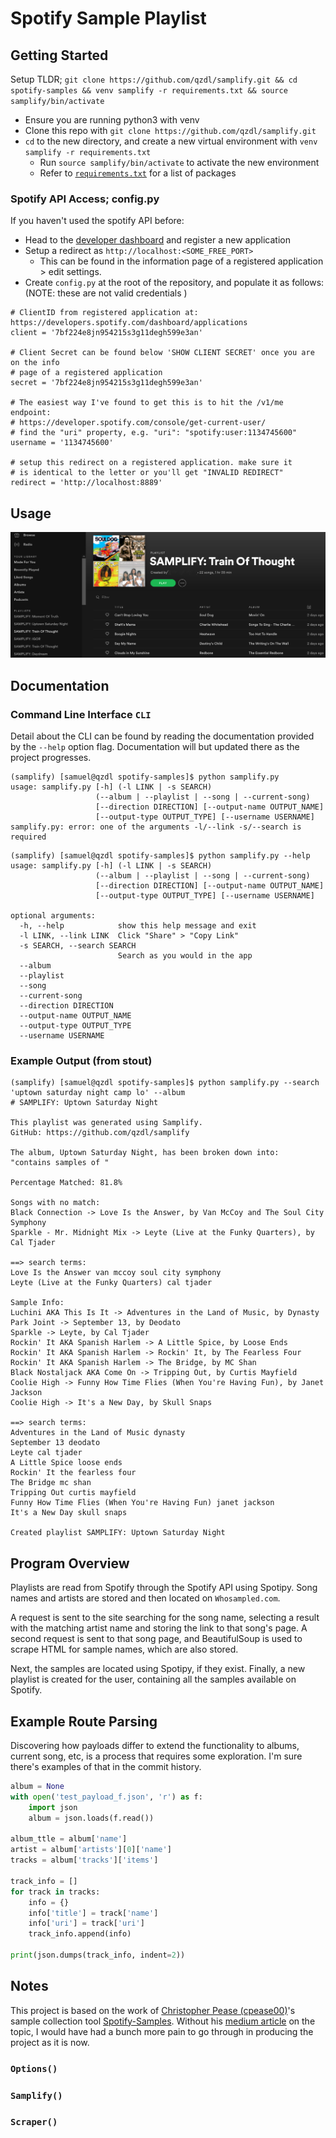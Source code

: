 # Spotify Sample Playlist

## Getting Started
Setup TLDR; `git clone https://github.com/qzdl/samplify.git && cd spotify-samples && venv samplify -r requirements.txt && source samplify/bin/activate`

- Ensure you are running python3 with venv
- Clone this repo with `git clone https://github.com/qzdl/samplify.git`
- `cd` to the new directory, and create a new virtual environment with
  `venv samplify -r requirements.txt`
  - Run `source samplify/bin/activate` to activate the new environment
  * Refer to [`requirements.txt`](./requirements.txt) for a list of packages

### Spotify API Access; config.py
If you haven't used the spotify API before:
- Head to the [developer dashboard](https://developer.spotify.com/dashboard/) and register a new application
- Setup a redirect as `http://localhost:<SOME_FREE_PORT>`
  * This can be found in the information page of a registered application > edit settings.
- Create `config.py` at the root of the repository, and populate it as follows:
(NOTE: these are not valid credentials )
```
# ClientID from registered application at:
https://developers.spotify.com/dashboard/applications
client = '7bf224e8jn954215s3g11degh599e3an'

# Client Secret can be found below 'SHOW CLIENT SECRET' once you are on the info
# page of a registered application
secret = '7bf224e8jn954215s3g11degh599e3an'

# The easiest way I've found to get this is to hit the /v1/me endpoint:
# https://developer.spotify.com/console/get-current-user/
# find the "uri" property, e.g. "uri": "spotify:user:1134745600"
username = '1134745600'

# setup this redirect on a registered application. make sure it
# is identical to the letter or you'll get "INVALID REDIRECT"
redirect = 'http://localhost:8889'
```

## Usage
![Playlists created by the tool](./docs/spotify_cap.png)

## Documentation
### Command Line Interface `CLI`
Detail about the CLI can be found by reading the documentation provided by the `--help`
option flag. Documentation will but updated there as the project progresses.
```
(samplify) [samuel@qzdl spotify-samples]$ python samplify.py
usage: samplify.py [-h] (-l LINK | -s SEARCH)
                   (--album | --playlist | --song | --current-song)
                   [--direction DIRECTION] [--output-name OUTPUT_NAME]
                   [--output-type OUTPUT_TYPE] [--username USERNAME]
samplify.py: error: one of the arguments -l/--link -s/--search is required
```

```
(samplify) [samuel@qzdl spotify-samples]$ python samplify.py --help
usage: samplify.py [-h] (-l LINK | -s SEARCH)
                   (--album | --playlist | --song | --current-song)
                   [--direction DIRECTION] [--output-name OUTPUT_NAME]
                   [--output-type OUTPUT_TYPE] [--username USERNAME]

optional arguments:
  -h, --help            show this help message and exit
  -l LINK, --link LINK  Click "Share" > "Copy Link"
  -s SEARCH, --search SEARCH
                        Search as you would in the app
  --album
  --playlist
  --song
  --current-song
  --direction DIRECTION
  --output-name OUTPUT_NAME
  --output-type OUTPUT_TYPE
  --username USERNAME
```
### Example Output (from stout)
```
(samplify) [samuel@qzdl spotify-samples]$ python samplify.py --search 'uptown saturday night camp lo' --album
# SAMPLIFY: Uptown Saturday Night

This playlist was generated using Samplify.
GitHub: https://github.com/qzdl/samplify

The album, Uptown Saturday Night, has been broken down into:
"contains samples of "

Percentage Matched: 81.8%

Songs with no match:
Black Connection -> Love Is the Answer, by Van McCoy and The Soul City Symphony
Sparkle - Mr. Midnight Mix -> Leyte (Live at the Funky Quarters), by Cal Tjader

==> search terms:
Love Is the Answer van mccoy soul city symphony
Leyte (Live at the Funky Quarters) cal tjader

Sample Info:
Luchini AKA This Is It -> Adventures in the Land of Music, by Dynasty
Park Joint -> September 13, by Deodato
Sparkle -> Leyte, by Cal Tjader
Rockin' It AKA Spanish Harlem -> A Little Spice, by Loose Ends
Rockin' It AKA Spanish Harlem -> Rockin' It, by The Fearless Four
Rockin' It AKA Spanish Harlem -> The Bridge, by MC Shan
Black Nostaljack AKA Come On -> Tripping Out, by Curtis Mayfield
Coolie High -> Funny How Time Flies (When You're Having Fun), by Janet Jackson
Coolie High -> It's a New Day, by Skull Snaps

==> search terms:
Adventures in the Land of Music dynasty
September 13 deodato
Leyte cal tjader
A Little Spice loose ends
Rockin' It the fearless four
The Bridge mc shan
Tripping Out curtis mayfield
Funny How Time Flies (When You're Having Fun) janet jackson
It's a New Day skull snaps

Created playlist SAMPLIFY: Uptown Saturday Night
```


## Program Overview
Playlists are read from Spotify through the Spotify API using Spotipy.
Song names and artists are stored and then located on `Whosampled.com`.

A request is sent to the site searching for the song name, selecting a result
with the matching artist name and storing the link to that song's page. A second
request is sent to that song page, and BeautifulSoup is used to scrape HTML for
sample names, which are also stored.

Next, the samples are located using Spotipy, if they exist. Finally, a new
playlist is created for the user, containing all the samples available on Spotify.

## Example Route Parsing
Discovering how payloads differ to extend the functionality to albums, current song,
etc, is a process that requires some exploration. I'm sure there's examples of that
in the commit history.
```python
album = None
with open('test_payload_f.json', 'r') as f:
    import json
    album = json.loads(f.read())

album_ttle = album['name']
artist = album['artists'][0]['name']
tracks = album['tracks']['items']

track_info = []
for track in tracks:
    info = {}
    info['title'] = track['name']
    info['uri'] = track['uri']
    track_info.append(info)

print(json.dumps(track_info, indent=2))
```

## Notes
This project is based on the work of [Christopher Pease (cpease00)](https://github.com/cpease00/)'s sample collection tool   [Spotify-Samples](https://github.com/cpease00/).
Without his [medium article](https://medium.com/@chris.m.pease/automating-finding-music-samples-on-spotify-with-whosampled-54f86bcda1ee) on the topic,
I would have had a bunch more pain to go through in producing the project as it is now.

### `Options()`
### `Samplify()`
### `Scraper()`
